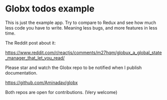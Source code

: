 # Globx todos example

This is just the example app. Try to compare to Redux and see how much less code you have to write. Meaning less bugs, and more features in less time.

The Reddit post about it:

https://www.reddit.com/r/reactjs/comments/m27hqm/globux_a_global_state_manager_that_let_you_read/


Please star and watch the Globx repo to be notified when I publish documentation.

https://github.com/Aminadav/globx


Both repos are open for contributions. (Very welcome)
